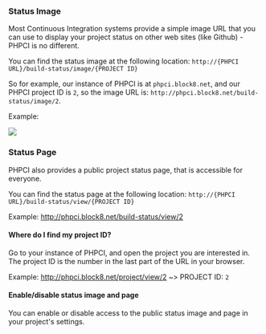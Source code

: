 ### Status Image
Most Continuous Integration systems provide a simple image URL that you can use to display your project status on other web sites (like Github) - PHPCI is no different.

You can find the status image at the following location: `http://{PHPCI URL}/build-status/image/{PROJECT ID}`

So for example, our instance of PHPCI is at `phpci.block8.net`, and our PHPCI project ID is `2`, so the image URL is: `http://phpci.block8.net/build-status/image/2`.

Example:

![](http://phpci.block8.net/build-status/image/2)

### Status Page
PHPCI also provides a public project status page, that is accessible for everyone.

You can find the status page at the following location: `http://{PHPCI URL}/build-status/view/{PROJECT ID}`

Example:
http://phpci.block8.net/build-status/view/2

#### Where do I find my project ID?
Go to your instance of PHPCI, and open the project you are interested in. The project ID is the number in the last part of the URL in your browser.

Example:
http://phpci.block8.net/project/view/2 ~> PROJECT ID: `2`

#### Enable/disable status image and page
You can enable or disable access to the public status image and page in your project's settings.